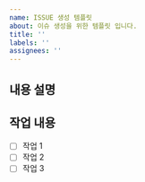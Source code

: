 ```yaml
---
name: ISSUE 생성 템플릿
about: 이슈 생성을 위한 템플릿 입니다.
title: ''
labels: ''
assignees: ''
---
```


## 내용 설명

## 작업 내용

- [ ] 작업 1
- [ ] 작업 2
- [ ] 작업 3

<!--## 참고 사항-->
